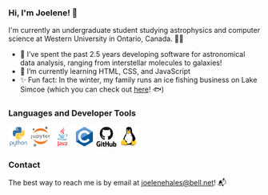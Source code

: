 ### Hi, I'm Joelene! 👋

I'm currently an undergraduate student studying astrophysics and computer science at Western University in Ontario, Canada. 👩‍💻

- 🔭 I’ve spent the past 2.5 years developing software for astronomical data analysis, ranging from interstellar molecules to galaxies!
- 🌱 I’m currently learning HTML, CSS, and JavaScript
- ✨ Fun fact: In the winter, my family runs an ice fishing business on Lake Simcoe (which you can check out [here](https://www.facebook.com/TimHalesFishHuts/)! 🐟)

### Languages and Developer Tools

<div>
  <!--- Python -->
  <img src="https://github.com/devicons/devicon/blob/master/icons/python/python-original-wordmark.svg" title="Python" **alt="Python" width="40" height="40"/>
  <!--- Jupyter -->
  <img src="https://github.com/devicons/devicon/blob/master/icons/jupyter/jupyter-original-wordmark.svg" title="Jupyter" **alt="Jupyter" width="40" height="40"/>
  <!--- Java -->
  <img src="https://github.com/devicons/devicon/blob/master/icons/java/java-original-wordmark.svg" title="Java" **alt="Java" width="40" height="40"/>
  <!--- C -->
  <img src="https://github.com/devicons/devicon/blob/master/icons/c/c-original.svg" title="C" **alt="C" width="40" height="40"/>
  <!--- GitHub -->
  <img src="https://github.com/devicons/devicon/blob/master/icons/github/github-original-wordmark.svg" title="Git" **alt="Git" width="40" height="40"/>
  <!--- Linux -->
  <img src="https://github.com/devicons/devicon/blob/master/icons/linux/linux-original.svg" title="Linux" **alt="Linux" width="40" height="40"/>
</div>

### Contact

The best way to reach me is by email at [joelenehales@bell.net](mailto:joelenehales@bell.net)! 📬

